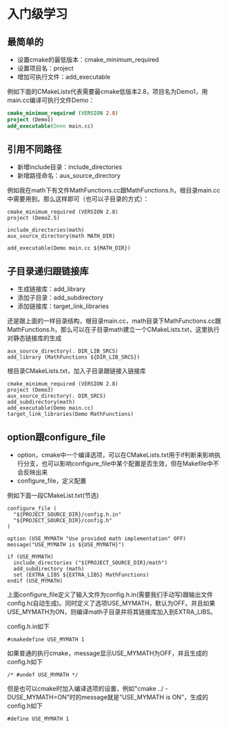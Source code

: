 # 入门级学习

## 最简单的
- 设置cmake的最低版本：cmake_minimum_required
- 设置项目名：project
- 增加可执行文件：add_executable

例如下面的CMakeLists代表需要最cmake低版本2.8，项目名为Demo1，用main.cc编译可执行文件Demo：
```cmake
cmake_minimum_required (VERSION 2.8)
project (Demo1)
add_executable(Demo main.cc)
```

## 引用不同路径
- 新增include目录：include_directories 
- 新增路径命名：aux_source_directory

例如我在math下有文件MathFunctions.cc跟MathFunctions.h，根目录main.cc中需要用到。那么这样即可（也可以子目录的方式）：

```
cmake_minimum_required (VERSION 2.8)
project (Demo2.5)

include_directories(math)
aux_source_directory(math MATH_DIR)

add_executable(Demo main.cc ${MATH_DIR})
```

## 子目录递归跟链接库

- 生成链接库：add_library 
- 添加子目录：add_subdirectory
- 添加链接库：target_link_libraries

还是跟上面的一样目录结构，根目录main.cc，math目录下MathFunctions.cc跟MathFunctions.h，那么可以在子目录math建立一个CMakeLists.txt，这里执行对静态链接库的生成
```
aux_source_directory(. DIR_LIB_SRCS)
add_library (MathFunctions ${DIR_LIB_SRCS})
```

根目录CMakeLists.txt，加入子目录跟链接入链接库
```
cmake_minimum_required (VERSION 2.8)
project (Demo3)
aux_source_directory(. DIR_SRCS)
add_subdirectory(math)
add_executable(Demo main.cc)
target_link_libraries(Demo MathFunctions)
```

## option跟configure_file
- option，cmake中一个编译选项，可以在CMakeLists.txt用于if判断来影响执行分支，也可以影响configure_file中某个配置是否生效，但在Makefile中不会反映出来
- configure_file，定义配置

例如下面一段CMakeList.txt(节选)

```
configure_file (
  "${PROJECT_SOURCE_DIR}/config.h.in"
  "${PROJECT_SOURCE_DIR}/config.h"
)

option (USE_MYMATH "Use provided math implementation" OFF)
message("USE_MYMATH is ${USE_MYMATH}")

if (USE_MYMATH)
  include_directories ("${PROJECT_SOURCE_DIR}/math")
  add_subdirectory (math)
  set (EXTRA_LIBS ${EXTRA_LIBS} MathFunctions)
endif (USE_MYMATH)
```

上面configure_file定义了输入文件为config.h.in(需要我们手动写)跟输出文件config.h(自动生成)。同时定义了选项USE_MYMATH，默认为OFF。并且如果USE_MYMATH为ON，则编译math子目录并将其链接库加入到EXTRA_LIBS。

config.h.in如下

```
#cmakedefine USE_MYMATH 1
```

如果普通的执行cmake，message显示USE_MYMATH为OFF，并且生成的config.h如下

```
/* #undef USE_MYMATH */
```

但是也可以cmake时加入编译选项的设置，例如"cmake ../ -DUSE_MYMATH=ON"时的message就是"USE_MYMATH is ON"，生成的config.h如下

```
#define USE_MYMATH 1
```